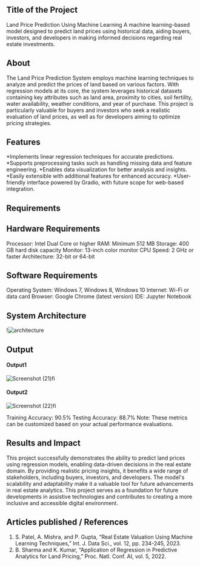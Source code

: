 ## Title of the Project
Land Price Prediction Using Machine Learning
A machine learning-based model designed to predict land prices using historical data, aiding buyers, investors, and developers in making informed decisions regarding real estate investments.
## About
<!--Detailed Description about the project-->
The Land Price Prediction System employs machine learning techniques to analyze and predict the prices of land based on various factors. With regression models at its core, the system leverages historical datasets containing key attributes such as land area, proximity to cities, soil fertility, water availability, weather conditions, and year of purchase. This project is particularly valuable for buyers and investors who seek a realistic evaluation of land prices, as well as for developers aiming to optimize pricing strategies.

## Features
<!--List the features of the project as shown below-->
*Implements linear regression techniques for accurate predictions.
*Supports preprocessing tasks such as handling missing data and feature engineering.
*Enables data visualization for better analysis and insights.
*Easily extensible with additional features for enhanced accuracy.
*User-friendly interface powered by Gradio, with future scope for web-based integration.
## Requirements
<!--List the requirements of the project as shown below-->
## Hardware Requirements

Processor: Intel Dual Core or higher
RAM: Minimum 512 MB
Storage: 400 GB hard disk capacity
Monitor: 13-inch color monitor
CPU Speed: 2 GHz or faster
Architecture: 32-bit or 64-bit
## Software Requirements

Operating System: Windows 7, Windows 8, Windows 10
Internet: Wi-Fi or data card
Browser: Google Chrome (latest version)
IDE: Jupyter Notebook

## System Architecture
<!--Embed the system architecture diagram as shown below-->

!![architecture](https://github.com/user-attachments/assets/faba53c9-4111-4fc2-996d-60d5c6a1b51f)


## Output

<!--Embed the Output picture at respective places as shown below as shown below-->
#### Output1 

![Screenshot (21)fi](https://github.com/user-attachments/assets/1c7a8be3-0054-4b38-8cea-3839eabe2e5d)


#### Output2 
![Screenshot (22)fi](https://github.com/user-attachments/assets/c7935484-2c3d-4ade-85dd-b5ac84b22132)


Training Accuracy: 90.5%
Testing Accuracy: 88.7%
Note: These metrics can be customized based on your actual performance evaluations.


## Results and Impact
<!--Give the results and impact as shown below-->
This project successfully demonstrates the ability to predict land prices using regression models, enabling data-driven decisions in the real estate domain. By providing realistic pricing insights, it benefits a wide range of stakeholders, including buyers, investors, and developers. The model's scalability and adaptability make it a valuable tool for future advancements in real estate analytics.
This project serves as a foundation for future developments in assistive technologies and contributes to creating a more inclusive and accessible digital environment.

## Articles published / References
1. S. Patel, A. Mishra, and P. Gupta, “Real Estate Valuation Using Machine Learning Techniques,” Int. J. Data Sci., vol. 12, pp. 234-245, 2023.
2. B. Sharma and K. Kumar, “Application of Regression in Predictive Analytics for Land Pricing,” Proc. Natl. Conf. AI, vol. 5, 2022.








